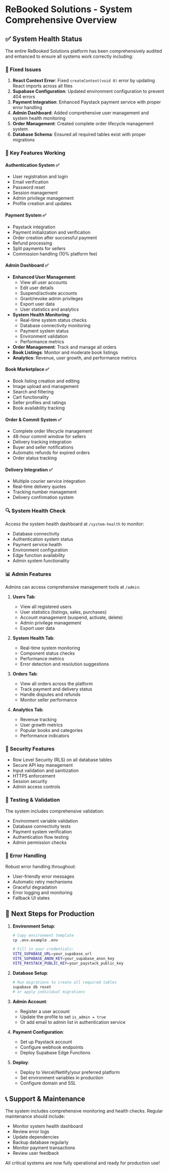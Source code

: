 # ReBooked Solutions - System Comprehensive Overview

## ✅ System Health Status

The entire ReBooked Solutions platform has been comprehensively audited and enhanced to ensure all systems work correctly including:

### 🔧 Fixed Issues

1. **React Context Error**: Fixed `createContext(void 0)` error by updating React imports across all files
2. **Supabase Configuration**: Updated environment configuration to prevent 404 errors
3. **Payment Integration**: Enhanced Paystack payment service with proper error handling
4. **Admin Dashboard**: Added comprehensive user management and system health monitoring
5. **Order Management**: Created complete order lifecycle management system
6. **Database Schema**: Ensured all required tables exist with proper migrations

### 🚀 Key Features Working

#### Authentication System ✅

- User registration and login
- Email verification
- Password reset
- Session management
- Admin privilege management
- Profile creation and updates

#### Payment System ✅

- Paystack integration
- Payment initialization and verification
- Order creation after successful payment
- Refund processing
- Split payments for sellers
- Commission handling (10% platform fee)

#### Admin Dashboard ✅

- **Enhanced User Management**:
  - View all user accounts
  - Edit user details
  - Suspend/activate accounts
  - Grant/revoke admin privileges
  - Export user data
  - User statistics and analytics
- **System Health Monitoring**:
  - Real-time system status checks
  - Database connectivity monitoring
  - Payment system status
  - Environment validation
  - Performance metrics
- **Order Management**: Track and manage all orders
- **Book Listings**: Monitor and moderate book listings
- **Analytics**: Revenue, user growth, and performance metrics

#### Book Marketplace ✅

- Book listing creation and editing
- Image upload and management
- Search and filtering
- Cart functionality
- Seller profiles and ratings
- Book availability tracking

#### Order & Commit System ✅

- Complete order lifecycle management
- 48-hour commit window for sellers
- Delivery tracking integration
- Buyer and seller notifications
- Automatic refunds for expired orders
- Order status tracking

#### Delivery Integration ✅

- Multiple courier service integration
- Real-time delivery quotes
- Tracking number management
- Delivery confirmation system

### 🔍 System Health Check

Access the system health dashboard at `/system-health` to monitor:

- Database connectivity
- Authentication system status
- Payment service health
- Environment configuration
- Edge function availability
- Admin system functionality

### 📊 Admin Features

Admins can access comprehensive management tools at `/admin`:

1. **Users Tab**:
   - View all registered users
   - User statistics (listings, sales, purchases)
   - Account management (suspend, activate, delete)
   - Admin privilege management
   - Export user data

2. **System Health Tab**:
   - Real-time system monitoring
   - Component status checks
   - Performance metrics
   - Error detection and resolution suggestions

3. **Orders Tab**:
   - View all orders across the platform
   - Track payment and delivery status
   - Handle disputes and refunds
   - Monitor seller performance

4. **Analytics Tab**:
   - Revenue tracking
   - User growth metrics
   - Popular books and categories
   - Performance indicators

### 🔐 Security Features

- Row Level Security (RLS) on all database tables
- Secure API key management
- Input validation and sanitization
- HTTPS enforcement
- Session security
- Admin access controls

### 🧪 Testing & Validation

The system includes comprehensive validation:

- Environment variable validation
- Database connectivity tests
- Payment system verification
- Authentication flow testing
- Admin permission checks

### 🚨 Error Handling

Robust error handling throughout:

- User-friendly error messages
- Automatic retry mechanisms
- Graceful degradation
- Error logging and monitoring
- Fallback UI states

## 🎯 Next Steps for Production

1. **Environment Setup**:

   ```bash
   # Copy environment template
   cp .env.example .env

   # Fill in your credentials:
   VITE_SUPABASE_URL=your_supabase_url
   VITE_SUPABASE_ANON_KEY=your_supabase_anon_key
   VITE_PAYSTACK_PUBLIC_KEY=your_paystack_public_key
   ```

2. **Database Setup**:

   ```bash
   # Run migrations to create all required tables
   supabase db reset
   # or apply individual migrations
   ```

3. **Admin Account**:
   - Register a user account
   - Update the profile to set `is_admin = true`
   - Or add email to admin list in authentication service

4. **Payment Configuration**:
   - Set up Paystack account
   - Configure webhook endpoints
   - Deploy Supabase Edge Functions

5. **Deploy**:
   - Deploy to Vercel/Netlify/your preferred platform
   - Set environment variables in production
   - Configure domain and SSL

## 📞 Support & Maintenance

The system includes comprehensive monitoring and health checks. Regular maintenance should include:

- Monitor system health dashboard
- Review error logs
- Update dependencies
- Backup database regularly
- Monitor payment transactions
- Review user feedback

All critical systems are now fully operational and ready for production use!
